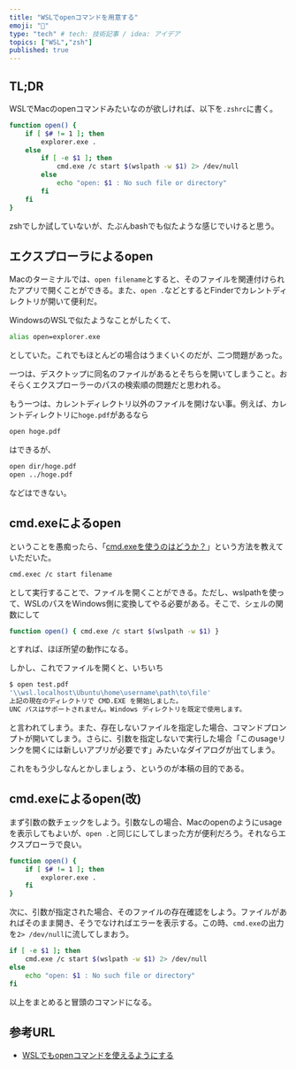 ```yaml
---
title: "WSLでopenコマンドを用意する"
emoji: "🤖"
type: "tech" # tech: 技術記事 / idea: アイデア
topics: ["WSL","zsh"]
published: true
---
```


## TL;DR

WSLでMacのopenコマンドみたいなのが欲しければ、以下を`.zshrc`に書く。

```sh
function open() {
    if [ $# != 1 ]; then
        explorer.exe .
    else
        if [ -e $1 ]; then
            cmd.exe /c start $(wslpath -w $1) 2> /dev/null
        else
            echo "open: $1 : No such file or directory" 
        fi
    fi
}
```

zshでしか試していないが、たぶんbashでも似たような感じでいけると思う。

## エクスプローラによるopen

Macのターミナルでは、`open filename`とすると、そのファイルを関連付けられたアプリで開くことができる。また、`open .`などとするとFinderでカレントディレクトリが開いて便利だ。

WindowsのWSLで似たようなことがしたくて、

```sh
alias open=explorer.exe
```

としていた。これでもほとんどの場合はうまくいくのだが、二つ問題があった。

一つは、デスクトップに同名のファイルがあるとそちらを開いてしまうこと。おそらくエクスプローラーのパスの検索順の問題だと思われる。

もう一つは、カレントディレクトリ以外のファイルを開けない事。例えば、カレントディレクトリに`hoge.pdf`があるなら

```sh
open hoge.pdf
```

はできるが、

```sh
open dir/hoge.pdf
open ../hoge.pdf
```

などはできない。

## cmd.exeによるopen

ということを愚痴ったら、「[cmd.exeを使うのはどうか？](https://www.iplab.cs.tsukuba.ac.jp/~takakura/blog/20200715/)」という方法を教えていただいた。

```sh
cmd.exec /c start filename
```

として実行することで、ファイルを開くことができる。ただし、wslpathを使って、WSLのパスをWindows側に変換してやる必要がある。そこで、シェルの関数にして

```sh
function open() { cmd.exe /c start $(wslpath -w $1) }
```

とすれば、ほぼ所望の動作になる。

しかし、これでファイルを開くと、いちいち

```sh
$ open test.pdf
'\\wsl.localhost\Ubuntu\home\username\path\to\file'
上記の現在のディレクトリで CMD.EXE を開始しました。
UNC パスはサポートされません。Windows ディレクトリを既定で使用します。
```

と言われてしまう。また、存在しないファイルを指定した場合、コマンドプロンプトが開いてしまう。さらに、引数を指定しないで実行した場合「このusageリンクを開くには新しいアプリが必要です」みたいなダイアログが出てしまう。

これをもう少しなんとかしましょう、というのが本稿の目的である。

## cmd.exeによるopen(改)

まず引数の数チェックをしよう。引数なしの場合、Macのopenのようにusageを表示してもよいが、`open .`と同じにしてしまった方が便利だろう。それならエクスプローラで良い。

```sh
function open() {
    if [ $# != 1 ]; then
        explorer.exe .
    fi
}
```

次に、引数が指定された場合、そのファイルの存在確認をしよう。ファイルがあればそのまま開き、そうでなければエラーを表示する。この時、`cmd.exe`の出力を`2> /dev/null`に流してしまおう。

```sh
if [ -e $1 ]; then
    cmd.exe /c start $(wslpath -w $1) 2> /dev/null
else
    echo "open: $1 : No such file or directory" 
fi
```

以上をまとめると冒頭のコマンドになる。

## 参考URL

* [WSLでもopenコマンドを使えるようにする](https://www.iplab.cs.tsukuba.ac.jp/~takakura/blog/20200715/)

